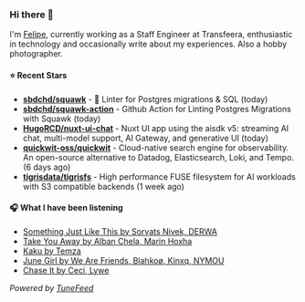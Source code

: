 ### Hi there 👋

I'm [Felipe](https://felipevm.com), currently working as a Staff Engineer at Transfeera, enthusiastic in technology and occasionally write about my experiences. Also a hobby photographer.

#### ⭐ Recent Stars
- **[sbdchd/squawk](https://github.com/sbdchd/squawk)** - 🐘 Linter for Postgres migrations &amp; SQL (today)
- **[sbdchd/squawk-action](https://github.com/sbdchd/squawk-action)** - Github Action for Linting Postgres Migrations with Squawk (today)
- **[HugoRCD/nuxt-ui-chat](https://github.com/HugoRCD/nuxt-ui-chat)** - Nuxt UI app using the aisdk v5: streaming AI chat, multi-model support, AI Gateway, and generative UI (today)
- **[quickwit-oss/quickwit](https://github.com/quickwit-oss/quickwit)** - Cloud-native search engine for observability. An open-source alternative to Datadog, Elasticsearch, Loki, and Tempo. (6 days ago)
- **[tigrisdata/tigrisfs](https://github.com/tigrisdata/tigrisfs)** - High performance FUSE filesystem for AI workloads with S3 compatible backends (1 week ago)

#### 🎧 What I have been listening
- [Something Just Like This by Sorvats Nivek, DERWA](https://open.spotify.com/track/1arzhi2d6C9RO0nW9JBJ7N)
- [Take You Away by Alban Chela, Marin Hoxha](https://open.spotify.com/track/40tVPEavszigg6iLxnS9bK)
- [Kaku by Temza](https://open.spotify.com/track/29Cm21If1t1ddiPz2VKgGr)
- [June Girl by We Are Friends, Blahkoø, Kinxq, NYMOU](https://open.spotify.com/track/4MgNNHVyOxFAcO0MaIVirg)
- [Chase It by Ceci, Lywe](https://open.spotify.com/track/4suJebGEVN9JQRP2OteFRX)

_Powered by [TuneFeed](https://tunefeed.app?ref=github.com)_
